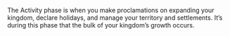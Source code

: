 The Activity phase is when you make proclamations on expanding your kingdom, declare holidays, and manage your territory and settlements. It’s during this phase that the bulk of your kingdom’s growth occurs.